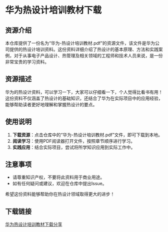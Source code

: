 # 华为热设计培训教材下载

## 资源介绍

本仓库提供了一份名为“华为-热设计培训教材.pdf”的资源文件，该文件是华为公司提供的热设计培训资料。这份资料详细介绍了热设计的基本原理、方法和实践案例，对于从事电子产品设计、热管理及相关领域的工程师和技术人员来说，是一份非常宝贵的学习资料。

## 资源描述

华为的热设计资料，可以学习一下，大家可以仔细看一下，个人觉得比看书有用！这份资料不仅涵盖了热设计的基础知识，还结合了华为在实际项目中的应用经验，能够帮助读者更好地理解和掌握热设计的要点。

## 使用说明

1. **下载资源**：点击仓库中的“华为-热设计培训教材.pdf”文件，即可下载到本地。
2. **阅读学习**：使用PDF阅读器打开文件，按照章节顺序进行学习。
3. **实践应用**：结合实际项目，尝试将所学知识应用到实际工作中。

## 注意事项

- 请尊重知识产权，不要将此资料用于商业用途。
- 如有任何疑问或建议，欢迎在仓库中提出Issue。

希望这份资料能够帮助你在热设计领域取得更大的进步！

## 下载链接

[华为热设计培训教材下载分享](https://pan.quark.cn/s/c8252917b9d6)
